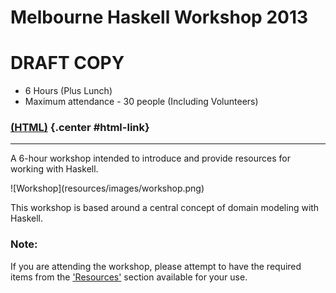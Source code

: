 Melbourne Haskell Workshop 2013
===============================

# DRAFT COPY

* 6 Hours (Plus Lunch)
* Maximum attendance - 30 people (Including Volunteers)

<!-- Trickery to conditionally display the alternate format link -->

### [(HTML)](http://sordina.github.io/haskell_workshop/) {.center #html-link}

<script type="text/javascript">
	document.getElementById('html-link').remove()
	document.write("<h3 class='center'><a href='workshop.pdf'>(PDF)</a></h3>")
</script>

<hr>

A 6-hour workshop intended to introduce and provide resources for working with Haskell.

<!-- http://upload.wikimedia.org/wikipedia/commons/0/0c/Potter's_workshop_VA.jpg -->
<div class="center"> ![Workshop](resources/images/workshop.png) </div>

This workshop is based around a central concept of domain modeling with Haskell.

### Note:

If you are attending the workshop, please attempt to have the required items
from the ['Resources'](#resources) section available for your use.
